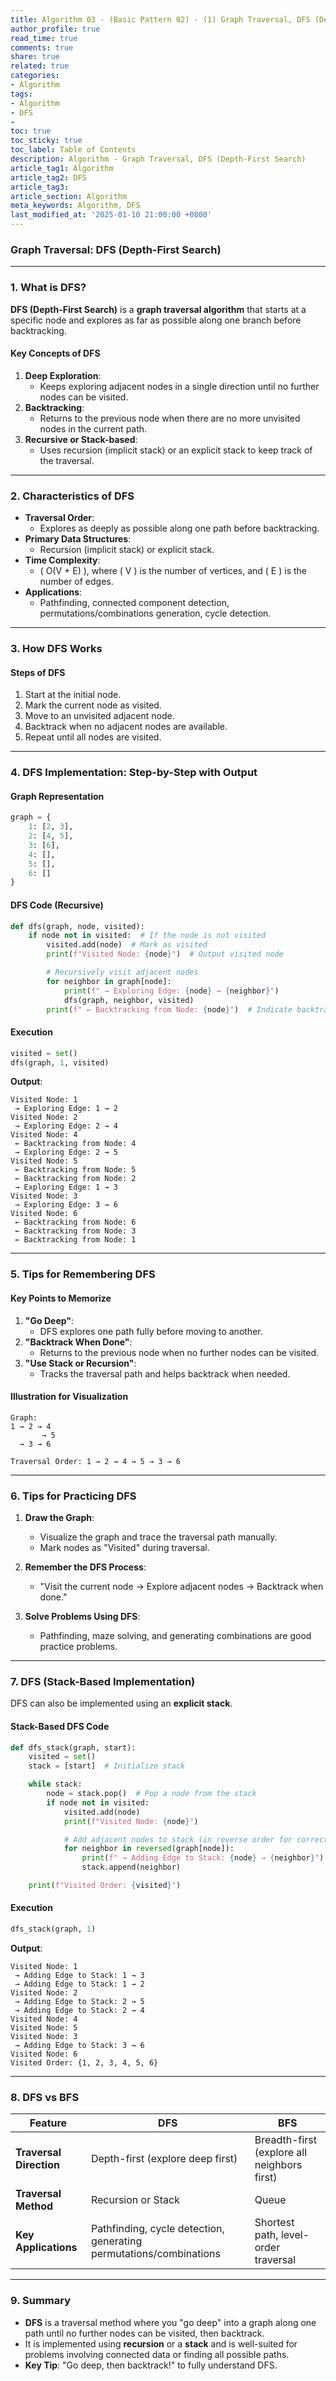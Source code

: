 ```yaml
---
title: Algorithm 03 - (Basic Pattern 02) - (1) Graph Traversal, DFS (Depth-First Search)
author_profile: true
read_time: true
comments: true
share: true
related: true
categories:
- Algorithm
tags:
- Algorithm
- DFS
- 
toc: true
toc_sticky: true
toc_label: Table of Contents
description: Algorithm - Graph Traversal, DFS (Depth-First Search)
article_tag1: Algorithm
article_tag2: DFS
article_tag3: 
article_section: Algorithm
meta_keywords: Algorithm, DFS
last_modified_at: '2025-01-10 21:00:00 +0800'
---
```


### **Graph Traversal: DFS (Depth-First Search)**

---

### **1. What is DFS?**

**DFS (Depth-First Search)** is a **graph traversal algorithm** that starts at a specific node and explores as far as possible along one branch before backtracking. 

#### **Key Concepts of DFS**
1. **Deep Exploration**:
   - Keeps exploring adjacent nodes in a single direction until no further nodes can be visited.
2. **Backtracking**:
   - Returns to the previous node when there are no more unvisited nodes in the current path.
3. **Recursive or Stack-based**:
   - Uses recursion (implicit stack) or an explicit stack to keep track of the traversal.

---

### **2. Characteristics of DFS**

- **Traversal Order**:
  - Explores as deeply as possible along one path before backtracking.
- **Primary Data Structures**:
  - Recursion (implicit stack) or explicit stack.
- **Time Complexity**:
  - \( O(V + E) \), where \( V \) is the number of vertices, and \( E \) is the number of edges.
- **Applications**:
  - Pathfinding, connected component detection, permutations/combinations generation, cycle detection.

---

### **3. How DFS Works**

#### **Steps of DFS**
1. Start at the initial node.
2. Mark the current node as visited.
3. Move to an unvisited adjacent node.
4. Backtrack when no adjacent nodes are available.
5. Repeat until all nodes are visited.

---

### **4. DFS Implementation: Step-by-Step with Output**

#### **Graph Representation**
```python
graph = {
    1: [2, 3],
    2: [4, 5],
    3: [6],
    4: [],
    5: [],
    6: []
}
```

#### **DFS Code (Recursive)**
```python
def dfs(graph, node, visited):
    if node not in visited:  # If the node is not visited
        visited.add(node)  # Mark as visited
        print(f"Visited Node: {node}")  # Output visited node

        # Recursively visit adjacent nodes
        for neighbor in graph[node]:
            print(f" → Exploring Edge: {node} → {neighbor}")
            dfs(graph, neighbor, visited)
        print(f" ← Backtracking from Node: {node}")  # Indicate backtracking
```

#### **Execution**
```python
visited = set()
dfs(graph, 1, visited)
```

**Output**:
```
Visited Node: 1
 → Exploring Edge: 1 → 2
Visited Node: 2
 → Exploring Edge: 2 → 4
Visited Node: 4
 ← Backtracking from Node: 4
 → Exploring Edge: 2 → 5
Visited Node: 5
 ← Backtracking from Node: 5
 ← Backtracking from Node: 2
 → Exploring Edge: 1 → 3
Visited Node: 3
 → Exploring Edge: 3 → 6
Visited Node: 6
 ← Backtracking from Node: 6
 ← Backtracking from Node: 3
 ← Backtracking from Node: 1
```

---

### **5. Tips for Remembering DFS**

#### **Key Points to Memorize**
1. **"Go Deep"**:
   - DFS explores one path fully before moving to another.
2. **"Backtrack When Done"**:
   - Returns to the previous node when no further nodes can be visited.
3. **"Use Stack or Recursion"**:
   - Tracks the traversal path and helps backtrack when needed.

#### **Illustration for Visualization**
```plaintext
Graph:
1 → 2 → 4
       → 5
  → 3 → 6

Traversal Order: 1 → 2 → 4 → 5 → 3 → 6
```

---

### **6. Tips for Practicing DFS**

1. **Draw the Graph**:
   - Visualize the graph and trace the traversal path manually.
   - Mark nodes as "Visited" during traversal.

2. **Remember the DFS Process**:
   - "Visit the current node → Explore adjacent nodes → Backtrack when done."

3. **Solve Problems Using DFS**:
   - Pathfinding, maze solving, and generating combinations are good practice problems.

---

### **7. DFS (Stack-Based Implementation)**

DFS can also be implemented using an **explicit stack**.

#### **Stack-Based DFS Code**
```python
def dfs_stack(graph, start):
    visited = set()
    stack = [start]  # Initialize stack

    while stack:
        node = stack.pop()  # Pop a node from the stack
        if node not in visited:
            visited.add(node)
            print(f"Visited Node: {node}")

            # Add adjacent nodes to stack (in reverse order for correct order)
            for neighbor in reversed(graph[node]):
                print(f" → Adding Edge to Stack: {node} → {neighbor}")
                stack.append(neighbor)

    print(f"Visited Order: {visited}")
```

#### **Execution**
```python
dfs_stack(graph, 1)
```

**Output**:
```
Visited Node: 1
 → Adding Edge to Stack: 1 → 3
 → Adding Edge to Stack: 1 → 2
Visited Node: 2
 → Adding Edge to Stack: 2 → 5
 → Adding Edge to Stack: 2 → 4
Visited Node: 4
Visited Node: 5
Visited Node: 3
 → Adding Edge to Stack: 3 → 6
Visited Node: 6
Visited Order: {1, 2, 3, 4, 5, 6}
```

---

### **8. DFS vs BFS**

| **Feature**            | **DFS**                              | **BFS**                              |
|------------------------|--------------------------------------|--------------------------------------|
| **Traversal Direction**| Depth-first (explore deep first)     | Breadth-first (explore all neighbors first) |
| **Traversal Method**   | Recursion or Stack                  | Queue                               |
| **Key Applications**   | Pathfinding, cycle detection, generating permutations/combinations | Shortest path, level-order traversal |

---

### **9. Summary**

- **DFS** is a traversal method where you "go deep" into a graph along one path until no further nodes can be visited, then backtrack.
- It is implemented using **recursion** or a **stack** and is well-suited for problems involving connected data or finding all possible paths.
- **Key Tip**: "Go deep, then backtrack!" to fully understand DFS.
